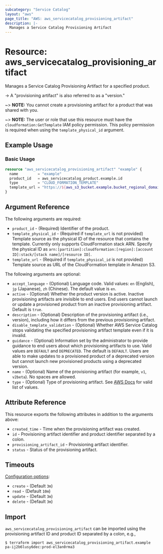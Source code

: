 ```yaml
---
subcategory: "Service Catalog"
layout: "aws"
page_title: "AWS: aws_servicecatalog_provisioning_artifact"
description: |-
  Manages a Service Catalog Provisioning Artifact
---
```


# Resource: aws_servicecatalog_provisioning_artifact

Manages a Service Catalog Provisioning Artifact for a specified product.

-> A "provisioning artifact" is also referred to as a "version."

~> **NOTE:** You cannot create a provisioning artifact for a product that was shared with you.

~> **NOTE:** The user or role that use this resource must have the `cloudformation:GetTemplate` IAM policy permission. This policy permission is required when using the `template_physical_id` argument.

## Example Usage

### Basic Usage

```terraform
resource "aws_servicecatalog_provisioning_artifact" "example" {
  name         = "example"
  product_id   = aws_servicecatalog_product.example.id
  type         = "CLOUD_FORMATION_TEMPLATE"
  template_url = "https://${aws_s3_bucket.example.bucket_regional_domain_name}/${aws_s3_object.example.key}"
}
```

## Argument Reference

The following arguments are required:

* `product_id` - (Required) Identifier of the product.
* `template_physical_id` - (Required if `template_url` is not provided) Template source as the physical ID of the resource that contains the template. Currently only supports CloudFormation stack ARN. Specify the physical ID as `arn:[partition]:cloudformation:[region]:[account ID]:stack/[stack name]/[resource ID]`.
* `template_url` - (Required if `template_physical_id` is not provided) Template source as URL of the CloudFormation template in Amazon S3.

The following arguments are optional:

* `accept_language` - (Optional) Language code. Valid values: `en` (English), `jp` (Japanese), `zh` (Chinese). The default value is `en`.
* `active` - (Optional) Whether the product version is active. Inactive provisioning artifacts are invisible to end users. End users cannot launch or update a provisioned product from an inactive provisioning artifact. Default is `true`.
* `description` - (Optional) Description of the provisioning artifact (i.e., version), including how it differs from the previous provisioning artifact.
* `disable_template_validation` - (Optional) Whether AWS Service Catalog stops validating the specified provisioning artifact template even if it is invalid.
* `guidance` - (Optional) Information set by the administrator to provide guidance to end users about which provisioning artifacts to use. Valid values are `DEFAULT` and `DEPRECATED`. The default is `DEFAULT`. Users are able to make updates to a provisioned product of a deprecated version but cannot launch new provisioned products using a deprecated version.
* `name` - (Optional) Name of the provisioning artifact (for example, `v1`, `v2beta`). No spaces are allowed.
* `type` - (Optional) Type of provisioning artifact. See [AWS Docs](https://docs.aws.amazon.com/servicecatalog/latest/dg/API_ProvisioningArtifactProperties.html) for valid list of values.

## Attribute Reference

This resource exports the following attributes in addition to the arguments above:

* `created_time` - Time when the provisioning artifact was created.
* `id` - Provisioning artifact identifier and product identifier separated by a colon.
* `provisioning_artifact_id` - Provisioning artifact identifier.
* `status` - Status of the provisioning artifact.

## Timeouts

[Configuration options](https://developer.hashicorp.com/terraform/language/resources/syntax#operation-timeouts):

- `create` - (Default `3m`)
- `read` - (Default `10m`)
- `update` - (Default `3m`)
- `delete` - (Default `3m`)

## Import

`aws_servicecatalog_provisioning_artifact` can be imported using the provisioning artifact ID and product ID separated by a colon, e.g.,

```
$ terraform import aws_servicecatalog_provisioning_artifact.example pa-ij2b6lusy6dec:prod-el3an0rma3
```
